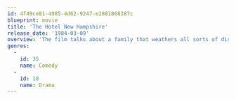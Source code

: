```yaml
---
id: 4f49ce81-4985-4d62-9247-e2881868387c
blueprint: movie
title: 'The Hotel New Hampshire'
release_date: '1984-03-09'
overview: 'The film talks about a family that weathers all sorts of disasters and keeps going in spite of it all. It is noted for its wonderful assortment of oddball characters.'
genres:
  -
    id: 35
    name: Comedy
  -
    id: 18
    name: Drama
---
```

